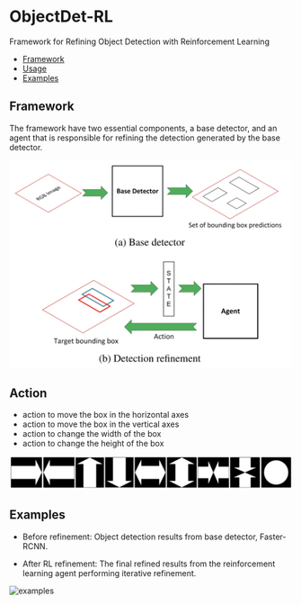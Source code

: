 # ObjectDet-RL
Framework for Refining Object Detection with Reinforcement Learning
- [Framework](#Framework)
- [Usage](#usage)
- [Examples](#Examples)

## Framework

The framework have two essential components, a base detector, and an agent that is responsible for refining the detection generated by the base detector.

<img src="figures/framework.png" alt="framework" width="700"/>

## Action
* action to move the box in the horizontal axes
* action to move the box in the vertical axes
* action to change the width of the box
* action to change the height of the box

<img src="figures/action.png" alt="action" width="700"/>

## Examples
* Before refinement: Object detection results from base detector, Faster-RCNN.

* After RL refinement: The final refined results from the reinforcement learning agent performing iterative refinement.

<img src="figures/exmpl_imgs.png" alt="examples" width="700"/>
